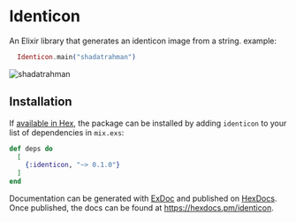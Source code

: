 # Identicon

An Elixir library that generates an identicon image from a string.
example:
```elixir
  Identicon.main("shadatrahman")
```
![shadatrahman](https://github.com/user-attachments/assets/8e2441ed-3df1-4575-9911-c8d889c20c7b)



## Installation

If [available in Hex](https://hex.pm/docs/publish), the package can be installed
by adding `identicon` to your list of dependencies in `mix.exs`:

```elixir
def deps do
  [
    {:identicon, "~> 0.1.0"}
  ]
end
```

Documentation can be generated with [ExDoc](https://github.com/elixir-lang/ex_doc)
and published on [HexDocs](https://hexdocs.pm). Once published, the docs can
be found at <https://hexdocs.pm/identicon>.

